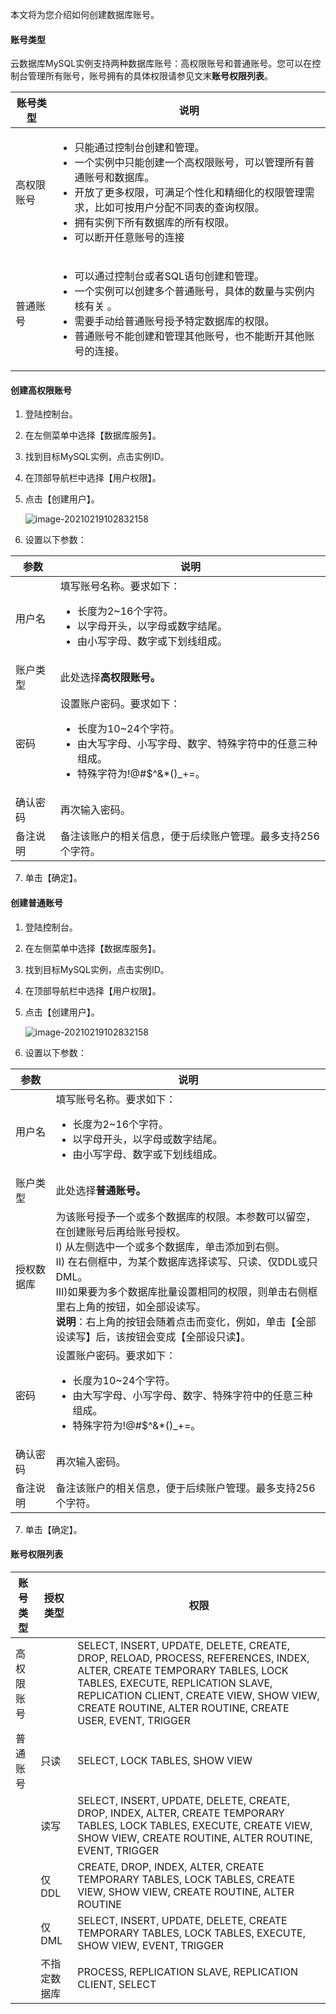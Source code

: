 本文将为您介绍如何创建数据库账号。

#### 账号类型

云数据库MySQL实例支持两种数据库账号：高权限账号和普通账号。您可以在控制台管理所有账号，账号拥有的具体权限请参见文末**账号权限列表**。

| **账号类型** | **说明**                                                     |
| ------------ | ------------------------------------------------------------ |
| 高权限账号   | <ul>   <li>只能通过控制台创建和管理。</li>   <li>一个实例中只能创建一个高权限账号，可以管理所有普通账号和数据库。</li>   <li>开放了更多权限，可满足个性化和精细化的权限管理需求，比如可按用户分配不同表的查询权限。</li><li>拥有实例下所有数据库的所有权限。</li><li>可以断开任意账号的连接</li> </ul> |
| 普通账号     | <ul><li>可以通过控制台或者SQL语句创建和管理。</li>  <li>一个实例可以创建多个普通账号，具体的数量与实例内核有关 。</li>  <li>需要手动给普通账号授予特定数据库的权限。</li>  <li>普通账号不能创建和管理其他账号，也不能断开其他账号的连接。</li> </ul> |

#### 创建高权限账号

1. 登陆控制台。

2. 在左侧菜单中选择【数据库服务】。

3. 找到目标MySQL实例，点击实例ID。

4. 在顶部导航栏中选择【用户权限】。

5. 点击【创建用户】。

   ![image-20210219102832158](https://i.loli.net/2021/02/19/Op9VS5f1ndMKU62.png)               

6. 设置以下参数：

| **参数** | **说明**                                                     |
| -------- | ------------------------------------------------------------ |
| 用户名   | 填写账号名称。要求如下： <br><ul><li>长度为2~16个字符。</li><li>以字母开头，以字母或数字结尾。</li><li>由小写字母、数字或下划线组成。</li> </ul> |
| 账户类型 | 此处选择**高权限账号。**                                     |
| 密码     | 设置账户密码。要求如下：<br><ul><li>长度为10~24个字符。</li><li> 由大写字母、小写字母、数字、特殊字符中的任意三种组成。</li><li>特殊字符为!@#$^&*()_+=。 </li> </ul> |
| 确认密码 | 再次输入密码。                                               |
| 备注说明 | 备注该账户的相关信息，便于后续账户管理。最多支持256个字符。  |

7. 单击【确定】。

#### 创建普通账号

1. 登陆控制台。

2. 在左侧菜单中选择【数据库服务】。

3. 找到目标MySQL实例，点击实例ID。

4. 在顶部导航栏中选择【用户权限】。

5. 点击【创建用户】。

   ![image-20210219102832158](https://i.loli.net/2021/02/19/Op9VS5f1ndMKU62.png)

6. 设置以下参数：

| **参数**   | **说明**                                                     |
| ---------- | ------------------------------------------------------------ |
| 用户名     | 填写账号名称。要求如下： <br/><ul><li>长度为2~16个字符。</li><li>以字母开头，以字母或数字结尾。</li><li>由小写字母、数字或下划线组成。</li> </ul> |
| 账户类型   | 此处选择**普通账号。**                                       |
| 授权数据库 | 为该账号授予一个或多个数据库的权限。本参数可以留空，在创建账号后再给账号授权。<br>I)  从左侧选中一个或多个数据库，单击添加到右侧。<br>II) 在右侧框中，为某个数据库选择读写、只读、仅DDL或只DML。<br>III)如果要为多个数据库批量设置相同的权限，则单击右侧框里右上角的按钮，如全部设读写。<br>**说明**：右上角的按钮会随着点击而变化，例如，单击【全部设读写】后，该按钮会变成【全部设只读】。 |
| 密码       | 设置账户密码。要求如下：<br/><ul><li>长度为10~24个字符。</li><li> 由大写字母、小写字母、数字、特殊字符中的任意三种组成。</li><li>特殊字符为!@#$^&*()_+=。 </li> </ul> |
| 确认密码   | 再次输入密码。                                               |
| 备注说明   | 备注该账户的相关信息，便于后续账户管理。最多支持256个字符。  |

7. 单击【确定】。

#### 账号权限列表

| **账号类型** | **授权类型** | **权限**                                                     |
| ------------ | ------------ | ------------------------------------------------------------ |
| 高权限账号   |              | SELECT, INSERT, UPDATE, DELETE, CREATE,  DROP, RELOAD, PROCESS, REFERENCES, INDEX, ALTER, CREATE TEMPORARY TABLES,  LOCK TABLES, EXECUTE, REPLICATION SLAVE, REPLICATION CLIENT, CREATE VIEW,  SHOW VIEW, CREATE ROUTINE, ALTER ROUTINE, CREATE USER, EVENT, TRIGGER |
| 普通账号     | 只读         | SELECT, LOCK TABLES, SHOW VIEW                               |
|              | 读写         | SELECT, INSERT, UPDATE, DELETE, CREATE,  DROP, INDEX, ALTER, CREATE TEMPORARY TABLES, LOCK TABLES, EXECUTE, CREATE  VIEW, SHOW VIEW, CREATE ROUTINE, ALTER ROUTINE, EVENT, TRIGGER |
|              | 仅DDL        | CREATE, DROP, INDEX, ALTER, CREATE  TEMPORARY TABLES, LOCK TABLES, CREATE VIEW, SHOW VIEW, CREATE ROUTINE, ALTER  ROUTINE |
|              | 仅DML        | SELECT, INSERT, UPDATE, DELETE, CREATE  TEMPORARY TABLES, LOCK TABLES, EXECUTE, SHOW VIEW, EVENT, TRIGGER |
|              | 不指定数据库 | PROCESS, REPLICATION SLAVE, REPLICATION  CLIENT, SELECT      |
